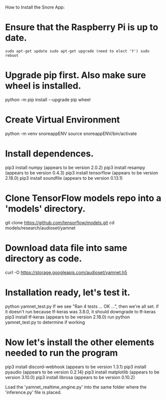 How to Install the Snore App:

# Ensure that the Raspberry Pi is up to date.
``sudo apt-get update
sudo apt-get upgrade (need to elect 'Y')
sudo reboot``

# Upgrade pip first. Also make sure wheel is installed.
python -m pip install --upgrade pip wheel

# Create Virtual Environment
python -m venv snoreappENV
source snoreappENV/bin/activate

# Install dependences.
pip3 install numpy (appears to be version 2.0.2)
pip3 install resampy (appears to be version 0.4.3)
pip3 install tensorflow (appears to be version 2.18.0)
pip3 install soundfile (appears to be version 0.13.1)

# Clone TensorFlow models repo into a 'models' directory.
git clone https://github.com/tensorflow/models.git
cd models/research/audioset/yamnet
# Download data file into same directory as code.
curl -O https://storage.googleapis.com/audioset/yamnet.h5

# Installation ready, let's test it.
python yamnet_test.py
If we see "Ran 4 tests ... OK ...", then we're all set.
if it doesn't run because tf-keras was 3.8.0, it should downgrade to tf-keras
pip3 install tf-keras (appears to be version 2.18.0)
run python yamnet_test.py to determine if working
# Now let's install the other elements needed to run the program


pip3 install discord-webhook (appears to be version 1.3.1)
pip3 install pyaudio (appears to be version 0.2.14)
pip3 install matplotlib (appears to be version 3.10.0)
pip3 install librosa (appears to be version 0.10.2)

Load the 'yamnet_realtime_engine.py' into the same folder where the 'inference.py' file is placed. 
